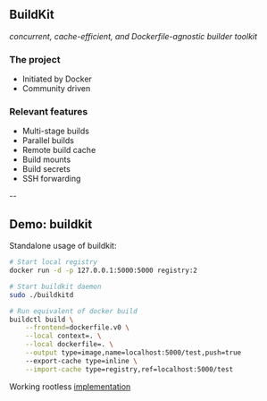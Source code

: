 ## BuildKit

*concurrent, cache-efficient, and Dockerfile-agnostic builder toolkit*

### The project

- Initiated by Docker
- Community driven

### Relevant features

- Multi-stage builds
- Parallel builds
- Remote build cache
- Build mounts
- Build secrets
- SSH forwarding

--

## Demo: buildkit

Standalone usage of buildkit:

```bash
# Start local registry
docker run -d -p 127.0.0.1:5000:5000 registry:2

# Start buildkit daemon
sudo ./buildkitd

# Run equivalent of docker build
buildctl build \
    --frontend=dockerfile.v0 \
    --local context=. \
    --local dockerfile=. \
    --output type=image,name=localhost:5000/test,push=true
    --export-cache type=inline \
    --import-cache type=registry,ref=localhost:5000/test
```

Working rootless [implementation](https://github.com/moby/buildkit/blob/master/docs/rootless.md)
